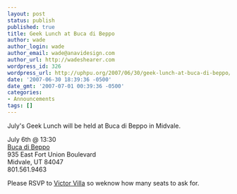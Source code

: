 ```yaml
---
layout: post
status: publish
published: true
title: Geek Lunch at Buca di Beppo
author: wade
author_login: wade
author_email: wade@anavidesign.com
author_url: http://wadeshearer.com
wordpress_id: 326
wordpress_url: http://uphpu.org/2007/06/30/geek-lunch-at-buca-di-beppo/
date: '2007-06-30 18:39:36 -0500'
date_gmt: '2007-07-01 00:39:36 -0500'
categories:
- Announcements
tags: []
---
```

<p>July's Geek Lunch will be held at Buca di Beppo in Midvale.</p>
<p class="information">July 6th @ 13:30<br />
<a href="http://www.bucadibeppo.com/locations/location.aspx?id=4501">Buca di Beppo</a><br />
935 East Fort Union Boulevard<br />
Midvale, UT 84047<br />
801.561.9463</p>
<p>Please RSVP to <a href="/author/mindjuju/">Victor Villa</a> so weknow how many seats to ask for.</p>
